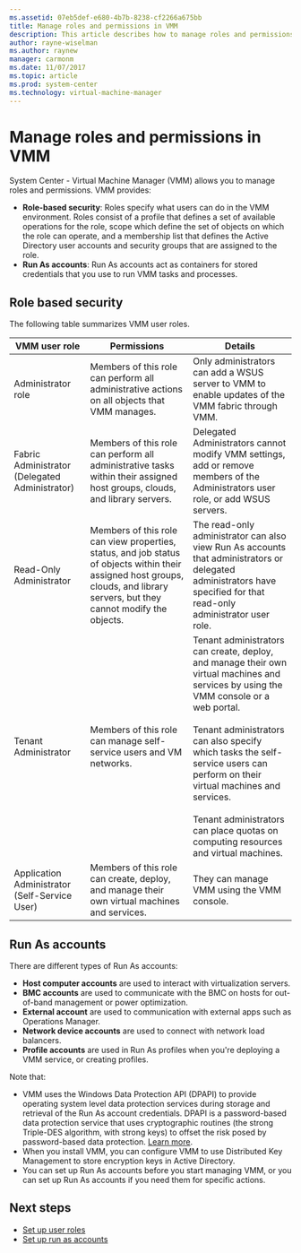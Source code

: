 ```yaml
---
ms.assetid: 07eb5def-e680-4b7b-8238-cf2266a675bb
title: Manage roles and permissions in VMM
description: This article describes how to manage roles and permissions in VMM
author: rayne-wiselman
ms.author: raynew
manager: carmonm
ms.date: 11/07/2017
ms.topic: article
ms.prod: system-center
ms.technology: virtual-machine-manager
---
```



# Manage roles and permissions in VMM

System Center - Virtual Machine Manager (VMM) allows you to manage roles and permissions. VMM provides:

- **Role-based security**: Roles specify what users can do in the VMM environment. Roles consist of a profile that defines a set of available operations for the role, scope which define the set of objects on which the role can operate, and a membership list that defines the Active Directory user accounts and security groups that are assigned to the role.
- **Run As accounts**: Run As accounts act as containers for stored credentials that you use to run VMM tasks and processes.

## Role based security

The following table summarizes VMM user roles.

**VMM user role** | **Permissions** | **Details**
--- | --- | ---
Administrator role | Members of this role can perform all administrative actions on all objects that VMM manages. | Only administrators can add a WSUS server to VMM to enable updates of the VMM fabric through VMM.
Fabric Administrator (Delegated Administrator) | Members of this role can perform all administrative tasks within their assigned host groups, clouds, and library servers. | Delegated Administrators cannot modify VMM settings, add or remove members of the Administrators user role, or add WSUS servers.
Read-Only Administrator | Members of this role can view properties, status, and job status of objects within their assigned host groups, clouds, and library servers, but they cannot modify the objects. | The read-only administrator can also view Run As accounts that administrators or delegated administrators have specified for that read-only administrator user role.
Tenant Administrator | Members of this role can manage self-service users and VM networks. | Tenant administrators can create, deploy, and manage their own virtual machines and services by using the VMM console or a web portal.<br/><br/> Tenant administrators can also specify which tasks the self-service users can perform on their virtual machines and services.<br/><br/> Tenant administrators can place quotas on computing resources and virtual machines.
Application Administrator (Self-Service User) | Members of this role can create, deploy, and manage their own virtual machines and services. | They can manage VMM using the VMM console.


## Run As accounts

There are different types of Run As accounts:

- **Host computer accounts** are used to interact with virtualization servers.
- **BMC accounts** are used to communicate with the BMC on hosts for out-of-band management or power optimization.
- **External account** are used to communication with external apps such as Operations Manager.
- **Network device accounts** are used to connect with network load balancers.
- **Profile accounts** are used in Run As profiles when you're deploying a VMM service, or creating profiles.

Note that:

- VMM uses the Windows Data Protection API (DPAPI) to provide operating system level data protection services during storage and retrieval of the Run As account credentials. DPAPI is a password-based data protection service that uses cryptographic routines (the strong Triple-DES algorithm, with strong keys) to offset the risk posed by password-based data protection. [Learn more](https://msdn.microsoft.com/library/ms995355).
- When you install VMM, you can configure VMM to use Distributed Key Management to store encryption keys in Active Directory.
- You can set up Run As accounts before you start managing VMM, or you can set up Run As accounts if you need them for specific actions.

## Next steps

- [Set up user roles](account-user-role.md)
- [Set up run as accounts](account-runas.md)
